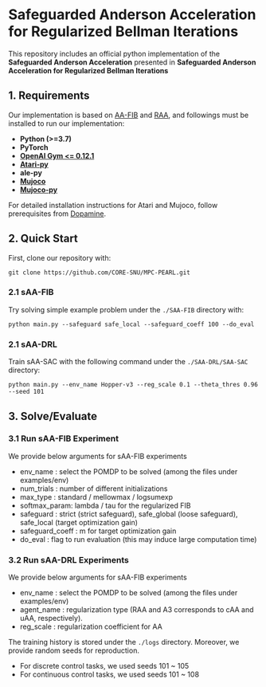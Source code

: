 Safeguarded Anderson Acceleration for Regularized Bellman Iterations
====================================================

This repository includes an official python implementation of the **Safeguarded Anderson Acceleration** presented in **Safeguarded Anderson Acceleration for Regularized Bellman Iterations**



## 1. Requirements
Our implementation is based on [AA-FIB](https://github.com/CORE-SNU/AA-FIB.git) and [RAA](https://github.com/shiwj16/raa-drl), and followings must be installed to run our implementation:
- **Python (>=3.7)**
- **PyTorch**
- **[OpenAI Gym <= 0.12.1](https://github.com/openai/gym.git)**
- **[Atari-py](https://github.com/openai/atari-py.git)**
- **ale-py**
- **[Mujoco](https://github.com/openai/mujoco-py#install-mujoco)**
- **[Mujoco-py](https://github.com/openai/mujoco-py.git)**

For detailed installation instructions for Atari and Mujoco, follow prerequisites from [Dopamine](https://github.com/google/dopamine.git).




## 2. Quick Start
First, clone our repository with:
```
git clone https://github.com/CORE-SNU/MPC-PEARL.git
```
### 2.1 sAA-FIB
Try solving simple example problem under the `./SAA-FIB` directory with:
```
python main.py --safeguard safe_local --safeguard_coeff 100 --do_eval
```
### 2.1 sAA-DRL
Train sAA-SAC with the following command under the `./SAA-DRL/SAA-SAC` directory:
```
python main.py --env_name Hopper-v3 --reg_scale 0.1 --theta_thres 0.96 --seed 101
```



## 3. Solve/Evaluate
### 3.1 Run sAA-FIB Experiment
We provide below arguments for sAA-FIB experiments
- env_name : select the POMDP to be solved (among the files under examples/env)
- num_trials : number of different initializations
- max_type : standard / mellowmax / logsumexp
- softmax_param: lambda / tau for the regularized FIB
- safeguard : strict (strict safeguard), safe_global (loose safeguard), safe_local (target optimization gain)
- safeguard_coeff : m for target optimization gain
- do_eval : flag to run evaluation (this may induce large computation time)


### 3.2 Run sAA-DRL Experiments
We provide below arguments for sAA-FIB experiments
- env_name : select the POMDP to be solved (among the files under examples/env)
- agent_name : regularization type (RAA and A3 corresponds to cAA and uAA, respectively).
- reg_scale : regularization coefficient for AA

The training history is stored under the `./logs` directory.
Moreover, we provide random seeds for reproduction.
- For discrete control tasks, we used seeds 101 ~ 105
- For continuous control tasks, we used seeds 101 ~ 108